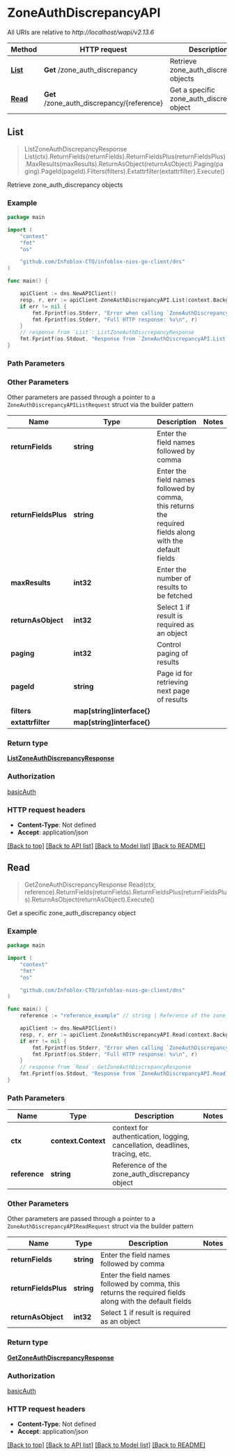 # ZoneAuthDiscrepancyAPI

All URIs are relative to *http://localhost/wapi/v2.13.6*

Method | HTTP request | Description
------------- | ------------- | -------------
[**List**](ZoneAuthDiscrepancyAPI.md#List) | **Get** /zone_auth_discrepancy | Retrieve zone_auth_discrepancy objects
[**Read**](ZoneAuthDiscrepancyAPI.md#Read) | **Get** /zone_auth_discrepancy/{reference} | Get a specific zone_auth_discrepancy object



## List

> ListZoneAuthDiscrepancyResponse List(ctx).ReturnFields(returnFields).ReturnFieldsPlus(returnFieldsPlus).MaxResults(maxResults).ReturnAsObject(returnAsObject).Paging(paging).PageId(pageId).Filters(filters).Extattrfilter(extattrfilter).Execute()

Retrieve zone_auth_discrepancy objects



### Example

```go
package main

import (
	"context"
	"fmt"
	"os"

	"github.com/Infoblox-CTO/infoblox-nios-go-client/dns"
)

func main() {

	apiClient := dns.NewAPIClient()
	resp, r, err := apiClient.ZoneAuthDiscrepancyAPI.List(context.Background()).Execute()
	if err != nil {
		fmt.Fprintf(os.Stderr, "Error when calling `ZoneAuthDiscrepancyAPI.List``: %v\n", err)
		fmt.Fprintf(os.Stderr, "Full HTTP response: %v\n", r)
	}
	// response from `List`: ListZoneAuthDiscrepancyResponse
	fmt.Fprintf(os.Stdout, "Response from `ZoneAuthDiscrepancyAPI.List`: %v\n", resp)
}
```

### Path Parameters



### Other Parameters

Other parameters are passed through a pointer to a `ZoneAuthDiscrepancyAPIListRequest` struct via the builder pattern


Name | Type | Description  | Notes
------------- | ------------- | ------------- | -------------
**returnFields** | **string** | Enter the field names followed by comma | 
**returnFieldsPlus** | **string** | Enter the field names followed by comma, this returns the required fields along with the default fields | 
**maxResults** | **int32** | Enter the number of results to be fetched | 
**returnAsObject** | **int32** | Select 1 if result is required as an object | 
**paging** | **int32** | Control paging of results | 
**pageId** | **string** | Page id for retrieving next page of results | 
**filters** | **map[string]interface{}** |  | 
**extattrfilter** | **map[string]interface{}** |  | 

### Return type

[**ListZoneAuthDiscrepancyResponse**](ListZoneAuthDiscrepancyResponse.md)

### Authorization

[basicAuth](../README.md#basicAuth)

### HTTP request headers

- **Content-Type**: Not defined
- **Accept**: application/json

[[Back to top]](#) [[Back to API list]](../README.md#documentation-for-api-endpoints)
[[Back to Model list]](../README.md#documentation-for-models)
[[Back to README]](../README.md)


## Read

> GetZoneAuthDiscrepancyResponse Read(ctx, reference).ReturnFields(returnFields).ReturnFieldsPlus(returnFieldsPlus).ReturnAsObject(returnAsObject).Execute()

Get a specific zone_auth_discrepancy object



### Example

```go
package main

import (
	"context"
	"fmt"
	"os"

	"github.com/Infoblox-CTO/infoblox-nios-go-client/dns"
)

func main() {
	reference := "reference_example" // string | Reference of the zone_auth_discrepancy object

	apiClient := dns.NewAPIClient()
	resp, r, err := apiClient.ZoneAuthDiscrepancyAPI.Read(context.Background(), reference).Execute()
	if err != nil {
		fmt.Fprintf(os.Stderr, "Error when calling `ZoneAuthDiscrepancyAPI.Read``: %v\n", err)
		fmt.Fprintf(os.Stderr, "Full HTTP response: %v\n", r)
	}
	// response from `Read`: GetZoneAuthDiscrepancyResponse
	fmt.Fprintf(os.Stdout, "Response from `ZoneAuthDiscrepancyAPI.Read`: %v\n", resp)
}
```

### Path Parameters


Name | Type | Description  | Notes
------------- | ------------- | ------------- | -------------
**ctx** | **context.Context** | context for authentication, logging, cancellation, deadlines, tracing, etc.
**reference** | **string** | Reference of the zone_auth_discrepancy object | 

### Other Parameters

Other parameters are passed through a pointer to a `ZoneAuthDiscrepancyAPIReadRequest` struct via the builder pattern


Name | Type | Description  | Notes
------------- | ------------- | ------------- | -------------
**returnFields** | **string** | Enter the field names followed by comma | 
**returnFieldsPlus** | **string** | Enter the field names followed by comma, this returns the required fields along with the default fields | 
**returnAsObject** | **int32** | Select 1 if result is required as an object | 

### Return type

[**GetZoneAuthDiscrepancyResponse**](GetZoneAuthDiscrepancyResponse.md)

### Authorization

[basicAuth](../README.md#basicAuth)

### HTTP request headers

- **Content-Type**: Not defined
- **Accept**: application/json

[[Back to top]](#) [[Back to API list]](../README.md#documentation-for-api-endpoints)
[[Back to Model list]](../README.md#documentation-for-models)
[[Back to README]](../README.md)

